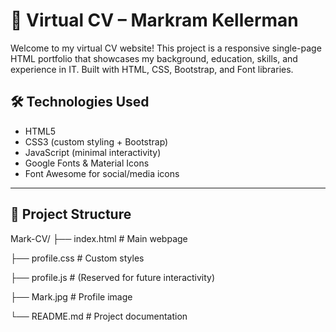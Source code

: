 # 💼 Virtual CV – Markram Kellerman

Welcome to my virtual CV website! This project is a responsive single-page HTML portfolio that showcases my background, education, skills, and experience in IT. Built with HTML, CSS, Bootstrap, and Font libraries.

## 🛠️ Technologies Used

- HTML5
- CSS3 (custom styling + Bootstrap)
- JavaScript (minimal interactivity)
- Google Fonts & Material Icons
- Font Awesome for social/media icons

---

## 📁 Project Structure
Mark-CV/
├── index.html # Main webpage

├── profile.css # Custom styles

├── profile.js # (Reserved for future interactivity)

├── Mark.jpg # Profile image

└── README.md # Project documentation





